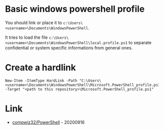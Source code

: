 # Basic windows powershell profile

You should link or place it to `c:\Users\<username>\Documents\WindowsPowerShell`.

It tries to load the file `c:\Users\<username>\Documents\WindowsPowerShell\local.profile.ps1` to separate confidential or system specific informations from general ones.

# Create a hardlink

```pwsh
New-Item -ItemType HardLink -Path "C:\Users\<username>\Documents\WindowsPowerShell\Microsoft.PowerShell_profile.ps1" -Target "<path to this repository>\Microsoft.PowerShell_profile.ps1"
```

# Link

* [compwiz32/PowerShell](https://github.com/compwiz32/PowerShell) - 20200916
